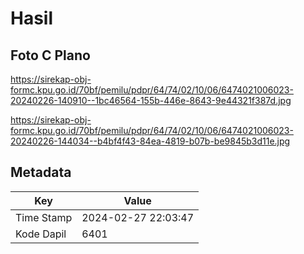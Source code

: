 # Hasil

## Foto C Plano

https://sirekap-obj-formc.kpu.go.id/70bf/pemilu/pdpr/64/74/02/10/06/6474021006023-20240226-140910--1bc46564-155b-446e-8643-9e44321f387d.jpg

https://sirekap-obj-formc.kpu.go.id/70bf/pemilu/pdpr/64/74/02/10/06/6474021006023-20240226-144034--b4bf4f43-84ea-4819-b07b-be9845b3d11e.jpg


## Metadata

| Key        | Value               |
| ---------- | ------------------- |
| Time Stamp | 2024-02-27 22:03:47 |
| Kode Dapil | 6401                |



